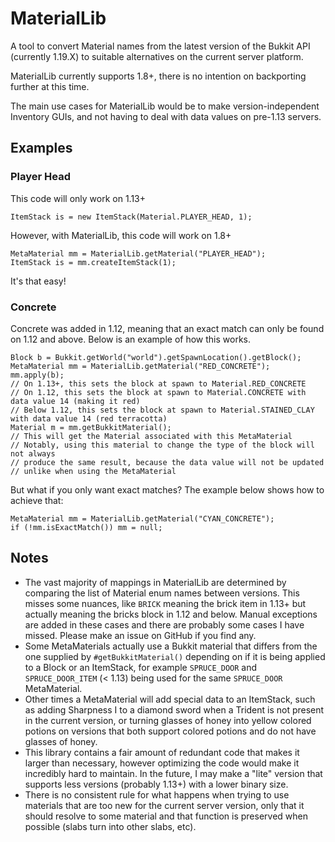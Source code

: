 # MaterialLib
A tool to convert Material names from the latest version of the Bukkit API (currently 1.19.X) to suitable alternatives on the current server platform.

MaterialLib currently supports 1.8+, there is no intention on backporting further at this time.

The main use cases for MaterialLib would be to make version-independent Inventory GUIs, and not having to deal with data values on pre-1.13 servers.

## Examples
### Player Head
This code will only work on 1.13+

    ItemStack is = new ItemStack(Material.PLAYER_HEAD, 1);

However, with MaterialLib, this code will work on 1.8+



    MetaMaterial mm = MaterialLib.getMaterial("PLAYER_HEAD");
    ItemStack is = mm.createItemStack(1);

It's that easy!

### Concrete
Concrete was added in 1.12, meaning that an exact match can only be found on 1.12 and above. Below is an example of how this works.


    Block b = Bukkit.getWorld("world").getSpawnLocation().getBlock();
    MetaMaterial mm = MaterialLib.getMaterial("RED_CONCRETE");
    mm.apply(b);
    // On 1.13+, this sets the block at spawn to Material.RED_CONCRETE
    // On 1.12, this sets the block at spawn to Material.CONCRETE with data value 14 (making it red)
    // Below 1.12, this sets the block at spawn to Material.STAINED_CLAY with data value 14 (red terracotta)
    Material m = mm.getBukkitMaterial();
    // This will get the Material associated with this MetaMaterial
    // Notably, using this material to change the type of the block will not always
    // produce the same result, because the data value will not be updated
    // unlike when using the MetaMaterial

But what if you only want exact matches? The example below shows how to achieve that:


    MetaMaterial mm = MaterialLib.getMaterial("CYAN_CONCRETE");
    if (!mm.isExactMatch()) mm = null;

## Notes
- The vast majority of mappings in MaterialLib are determined by comparing the list of Material enum names between versions. This misses some nuances, like `BRICK` meaning the brick item in 1.13+ but actually meaning the bricks block in 1.12 and below. Manual exceptions are added in these cases and there are probably some cases I have missed. Please make an issue on GitHub if you find any.
- Some MetaMaterials actually use a Bukkit material that differs from the one supplied by `#getBukkitMaterial()` depending on if it is being applied to a Block or an ItemStack, for example `SPRUCE_DOOR` and `SPRUCE_DOOR_ITEM` (< 1.13) being used for the same `SPRUCE_DOOR` MetaMaterial.
- Other times a MetaMaterial will add special data to an ItemStack, such as adding Sharpness I to a diamond sword when a Trident is not present in the current version, or turning glasses of honey into yellow colored potions on versions that both support colored potions and do not have glasses of honey.
- This library contains a fair amount of redundant code that makes it larger than necessary, however optimizing the code would make it incredibly hard to maintain. In the future, I may make a "lite" version that supports less versions (probably 1.13+) with a lower binary size.
- There is no consistent rule for what happens when trying to use materials that are too new for the current server version, only that it should resolve to some material and that function is preserved when possible (slabs turn into other slabs, etc).
